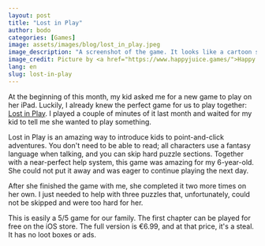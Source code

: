 ```yaml
---
layout: post
title: "Lost in Play"
author: bodo
categories: [Games]
image: assets/images/blog/lost_in_play.jpeg
image_description: "A screenshot of the game. It looks like a cartoon show. Several characters sit around a picnic blanket: a red haired girl, a duck, a frog and a gnome."
image_credit: Picture by <a href="https://www.happyjuice.games/">Happy Juice Interactive</a>.
lang: en
slug: lost-in-play
---
```


At the beginning of this month, my kid asked me for a new game to play on her
iPad. Luckily, I already knew the perfect game for us to play together: [Lost in
Play](https://www.happyjuice.games). I played a couple of minutes of it last
month and waited for my kid to tell me she wanted to play something.

Lost in Play is an amazing way to introduce kids to point-and-click adventures.
You don't need to be able to read; all characters use a fantasy language when
talking, and you can skip hard puzzle sections. Together with a near-perfect
help system, this game was amazing for my 6-year-old. She could not put it away
and was eager to continue playing the next day.

After she finished the game with me, she completed it two more times on her own.
I just needed to help with three puzzles that, unfortunately, could not be
skipped and were too hard for her.

This is easily a 5/5 game for our family. The first chapter can be played for
free on the iOS store. The full version is €6.99, and at that price, it's a
steal. It has no loot boxes or ads.
